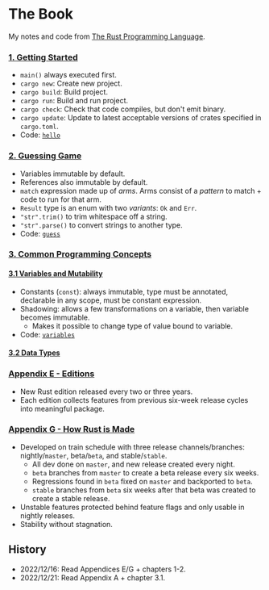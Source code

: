 # The Book
My notes and code from [The Rust Programming Language](https://doc.rust-lang.org/book/).


### [1. Getting Started](https://doc.rust-lang.org/book/ch01-00-getting-started.html)
- `main()` always executed first.
- `cargo new`: Create new project.
- `cargo build`: Build project.
- `cargo run`: Build and run project.
- `cargo check`: Check that code compiles, but don't emit binary.
- `cargo update`: Update to latest acceptable versions of crates specified in `cargo.toml`.
- Code: [`hello`](./src/hello.rs)


### [2. Guessing Game](https://doc.rust-lang.org/book/ch02-00-guessing-game-tutorial.html)
- Variables immutable by default.
- References also immutable by default.
- `match` expression made up of _arms_. Arms consist of a _pattern_ to match + code to run for that arm.
- `Result` type is an enum with two _variants_: `Ok` and `Err`.
- `"str".trim()` to trim whitespace off a string.
- `"str".parse()` to convert strings to another type.
- Code: [`guess`](./src/guess.rs)


### [3. Common Programming Concepts](https://doc.rust-lang.org/book/ch03-00-common-programming-concepts.html)
#### [3.1 Variables and Mutability](https://doc.rust-lang.org/book/ch03-01-variables-and-mutability.html)
- Constants (`const`): always immutable, type must be annotated, declarable in any scope, must be constant expression.
- Shadowing: allows a few transformations on a variable, then variable becomes immutable.
    + Makes it possible to change type of value bound to variable.
- Code: [`variables`](./src/variables.rs)

#### [3.2 Data Types](https://doc.rust-lang.org/book/ch03-02-data-types.html)



### [Appendix E - Editions](https://doc.rust-lang.org/book/appendix-05-editions.html)
- New Rust edition released every two or three years.
- Each edition collects features from previous six-week release cycles into meaningful package.


### [Appendix G - How Rust is Made](https://doc.rust-lang.org/book/appendix-07-nightly-rust.html)
- Developed on train schedule with three release channels/branches: nightly/`master`, beta/`beta`, and stable/`stable`.
    * All dev done on `master`, and new release created every night.
    * `beta` branches from `master` to create a beta release every six weeks.
    * Regressions found in `beta` fixed on `master` and backported to `beta`.
    * `stable` branches from `beta` six weeks after that beta was created to create a stable release.
- Unstable features protected behind feature flags and only usable in nightly releases.
- Stability without stagnation.


## History
- 2022/12/16: Read Appendices E/G + chapters 1-2.
- 2022/12/21: Read Appendix A + chapter 3.1.
